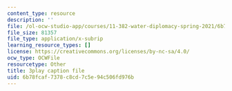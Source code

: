 ```yaml
---
content_type: resource
description: ''
file: /ol-ocw-studio-app/courses/11-382-water-diplomacy-spring-2021/6b78fcaf7378c8cd7c5e94c506fd976b_w2HASHQ8nYw.srt
file_size: 81357
file_type: application/x-subrip
learning_resource_types: []
license: https://creativecommons.org/licenses/by-nc-sa/4.0/
ocw_type: OCWFile
resourcetype: Other
title: 3play caption file
uid: 6b78fcaf-7378-c8cd-7c5e-94c506fd976b
---
```

